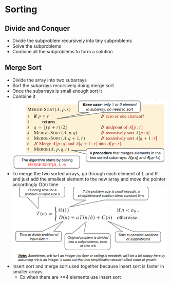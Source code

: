 # Sorting

## Divide and Conquer

* Divide the subproblem recursively into tiny subproblems
* Solve the subproblems
* Combine all the subproblems to form a solution

## Merge Sort

* Divide the array into two subarrays
* Sort the subarrays recursively doing merge sort
* Once the subarrays is small enough sort it
* Combine it
![Alt text](image-3.png)
* To merge the two sorted arrays, go through each element of L and R and just add the smallest element to the new array and move the pointer accordingly O(n) time
![Alt text](image-4.png)
* Insert sort and merge sort used together because insert sort is faster in smaller arrays
  * Ex when there are <=4 elements use insert sort